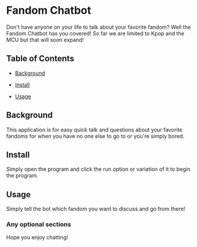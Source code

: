 # Fandom Chatbot

Don't have anyone on your life to talk about your favorite fandom? Well the Fandom Chatbot has you covered! So far we are limited to Kpop and the MCU but that will soon expand!

## Table of Contents

- [Background](#background)

- [Install](#install)

- [Usage](#usage)

## Background

This application is for easy quick talk and questions about your favorite fandoms for when you have no one else to go to or you're simply bored. 

## Install

Simply open the program and click the run option or variation of it to begin the program.


## Usage

Simply tell the bot which fandom you want to discuss and go from there!

### Any optional sections
Hope you enjoy chatting!